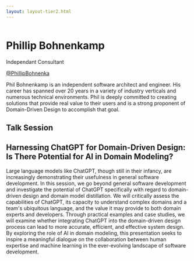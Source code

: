 ```yaml
---
layout: layout-tier2.html
---
```

<div class="container section featured-speaker">
   <div class="row">
     <div class="col-xs-12 col-sm-2 new-img-container">
       <img class="new-speaker-page-img phillip-bohnenkamp" />
       </div>
     <div class="col-xs-12 col-sm-10 copy-container">
       <h1 class="speaker-header">Phillip Bohnenkamp</h1>
       <span class="speaker-subtitle">Independant Consultant</span>
       <p><a class="speaker-handle" href="https://twitter.com/PhillipBohnenka" target="_blank">@PhillipBohnenka</a></p>
       <p>Phil Bohnenkamp is an independent software architect and engineer. His career has spanned over 20 years in a variety of industry verticals and numerous technical environments. Phil is deeply committed to creating solutions that provide real value to their users and is a strong proponent of Domain-Driven Design to accomplish that goal.</p>
       <h2>Talk Session</h2>
        <h2 class="gold">Harnessing ChatGPT for Domain-Driven Design: Is There Potential for AI in Domain Modeling?</h2>
       <p>Large language models like ChatGPT, though still in their infancy, are increasingly demonstrating their usefulness in general software development. In this session, we go beyond general software development and investigate the potential of ChatGPT specifically with regard to domain-driven design and domain model distillation. We will critically assess the capabilities of ChatGPT, its capacity to understand complex domains and a team's ubiquitous language, and the value it may provide to both domain experts and developers. Through practical examples and case studies, we will examine whether integrating ChatGPT into the domain-driven design process can lead to more accurate, efficient, and effective system design. By exploring the role of AI in domain modeling, this presentation seeks to inspire a meaningful dialogue on the collaboration between human expertise and machine learning in the ever-evolving landscape of software development.</p>
     </div>
   </div>
 </div>